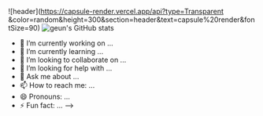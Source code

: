 ![header](https://capsule-render.vercel.app/api?type=Transparent
&color=random&height=300&section=header&text=capsule%20render&fontSize=90)
![geun's GitHub stats](https://github-readme-stats.vercel.app/api?username=geun-hyoung&show_icons=true&theme=shadow_blue )


- 🔭 I’m currently working on ...
- 🌱 I’m currently learning ...
- 👯 I’m looking to collaborate on ...
- 🤔 I’m looking for help with ...
- 💬 Ask me about ...
- 📫 How to reach me: ...
- 😄 Pronouns: ...
- ⚡ Fun fact: ...
-->
